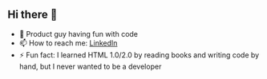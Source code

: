 ## Hi there 👋

<!--
**denisvonbrasche/denisvonbrasche** is a ✨ _special_ ✨ repository because its `README.md` (this file) appears on your GitHub profile.

Here are some ideas to get you started:

- 🔭 I’m currently working on ...
- 🌱 I’m currently learning ...
- 👯 I’m looking to collaborate on ...
- 🤔 I’m looking for help with ...
- 💬 Ask me about ...
- 📫 How to reach me: ...
- 😄 Pronouns: ...
- ⚡ Fun fact: ...
-->
- 🔭 Product guy having fun with code
- 📫 How to reach me: [LinkedIn](https://www.linkedin.com/in/vonbrasche/)
- ⚡ Fun fact: I learned HTML 1.0/2.0 by reading books and writing code by hand, but I never wanted to be a developer
